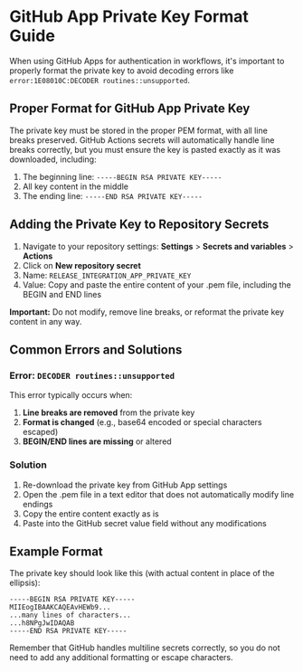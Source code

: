 # GitHub App Private Key Format Guide

When using GitHub Apps for authentication in workflows, it's important to properly format the private key to avoid decoding errors like `error:1E08010C:DECODER routines::unsupported`.

## Proper Format for GitHub App Private Key

The private key must be stored in the proper PEM format, with all line breaks preserved. GitHub Actions secrets will automatically handle line breaks correctly, but you must ensure the key is pasted exactly as it was downloaded, including:

1. The beginning line: `-----BEGIN RSA PRIVATE KEY-----`
2. All key content in the middle
3. The ending line: `-----END RSA PRIVATE KEY-----`

## Adding the Private Key to Repository Secrets

1. Navigate to your repository settings: **Settings** > **Secrets and variables** > **Actions**
2. Click on **New repository secret**
3. Name: `RELEASE_INTEGRATION_APP_PRIVATE_KEY` 
4. Value: Copy and paste the entire content of your .pem file, including the BEGIN and END lines

**Important:** Do not modify, remove line breaks, or reformat the private key content in any way.

## Common Errors and Solutions

### Error: `DECODER routines::unsupported`

This error typically occurs when:

1. **Line breaks are removed** from the private key
2. **Format is changed** (e.g., base64 encoded or special characters escaped)
3. **BEGIN/END lines are missing** or altered

### Solution

1. Re-download the private key from GitHub App settings
2. Open the .pem file in a text editor that does not automatically modify line endings
3. Copy the entire content exactly as is
4. Paste into the GitHub secret value field without any modifications

## Example Format

The private key should look like this (with actual content in place of the ellipsis):

```
-----BEGIN RSA PRIVATE KEY-----
MIIEogIBAAKCAQEAvHEWb9...
...many lines of characters...
...h8NPgJwIDAQAB
-----END RSA PRIVATE KEY-----
```

Remember that GitHub handles multiline secrets correctly, so you do not need to add any additional formatting or escape characters.
